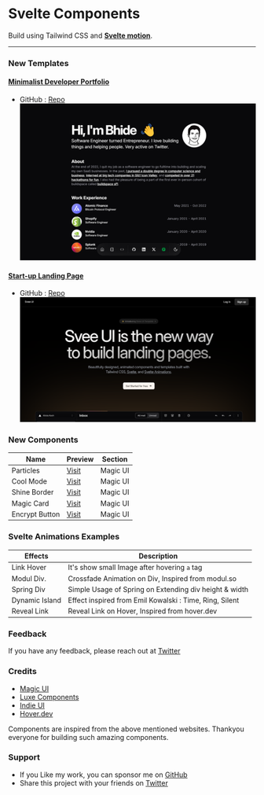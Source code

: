 # Svelte Components 

Build using Tailwind CSS and [**Svelte motion**](https://svelte-motion.gradientdescent.de).

---

### New Templates

#### [Minimalist Developer Portfolio](https://portfolio-sve.vercel.app)

- GitHub : [Repo](https://github.com/SikandarJODD/portfolio-template)
  ![Preview](/static/portfolio_svelte.png)

#### [Start-up Landing Page](https://startup-sve.vercel.app)

- GitHub : [Repo](https://github.com/SikandarJODD/startup-template)
  ![Preview](/static//startup_sve.png)

### New Components

| Name           | Preview                                                        | Section  |
| -------------- | -------------------------------------------------------------- | -------- |
| Particles      | [Visit](https://animation-svelte.vercel.app/magic/particles)  | Magic UI |
| Cool Mode      | [Visit](https://animation-svelte.vercel.app/magic/cool-mode)  | Magic UI |
| Shine Border   | [Visit](https://animation-svelte.vercel.app/magic/shine-border)  | Magic UI |
| Magic Card     | [Visit](https://animation-svelte.vercel.app/magic/magic-card)  | Magic UI |
| Encrypt Button | [Visit](https://animation-svelte.vercel.app/magic/examples/11)  | Magic UI |

### Svelte Animations Examples

| Effects        | Description                                             |
| -------------- | ------------------------------------------------------- |
| Link Hover     | It's show small Image after hovering `a` tag            |
| Modul Div.     | Crossfade Animation on Div, Inspired from modul.so      |
| Spring Div     | Simple Usage of Spring on Extending div height & width  |
| Dynamic Island | Effect inspired from Emil Kowalski : Time, Ring, Silent |
| Reveal Link    | Reveal Link on Hover, Inspired from hover.dev           |


### Feedback

If you have any feedback, please reach out at [Twitter](https://twitter.com/Sikandar_Bhide)

### Credits

- [Magic UI](https://www.magicui.design/)
- [Luxe Components](https://www.luxeui.com)
- [Indie UI](https://ui.indie-starter.dev)
- [Hover.dev](https://hover.dev)

Components are inspired from the above mentioned websites.
Thankyou everyone for building such amazing components.

### Support

- If you Like my work, you can sponsor me on [GitHub](https://github.com/sponsors/SikandarJODD)
- Share this project with your friends on [Twitter](https://twitter.com/intent/tweet?url=https://animation-svelte.vercel.app%0A&text=Svelte%20Animation%20Components%20Built%20using%20Svelte%20Motion%20and%20Tailwind%20CSS%0A&via=Sikandar_Bhide&hashtags=sveltejs,tailwindcss,webdev,frontend)
